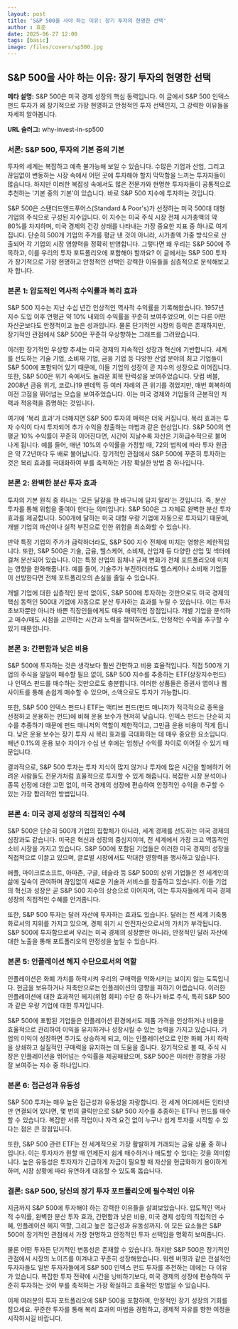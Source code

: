 ```yaml
---
layout: post
title: 'S&P 500을 사야 하는 이유: 장기 투자의 현명한 선택'
author : 효준
date: 2025-06-27 12:00
tags: [basic]
image: /files/covers/sp500.jpg
---
```


## S&P 500을 사야 하는 이유: 장기 투자의 현명한 선택

**메타 설명:** S&P 500은 미국 경제 성장의 핵심 동력입니다. 이 글에서 S&P 500 인덱스 펀드 투자가 왜 장기적으로 가장 현명하고 안정적인 투자 선택인지, 그 강력한 이유들을 자세히 알아봅니다.

**URL 슬러그:** why-invest-in-sp500

### 서론: S&P 500, 투자의 기본 중의 기본

투자의 세계는 복잡하고 예측 불가능해 보일 수 있습니다. 수많은 기업과 산업, 그리고 끊임없이 변동하는 시장 속에서 어떤 곳에 투자해야 할지 막막함을 느끼는 투자자들이 많습니다. 하지만 이러한 복잡성 속에서도 많은 전문가와 현명한 투자자들이 공통적으로 추천하는 '기본 중의 기본'이 있습니다. 바로 S&P 500 지수에 투자하는 것입니다.

S&P 500은 스탠더드앤드푸어스(Standard & Poor's)가 선정하는 미국 500대 대형 기업의 주식으로 구성된 지수입니다. 이 지수는 미국 주식 시장 전체 시가총액의 약 80%를 차지하며, 미국 경제의 건강 상태를 나타내는 가장 중요한 지표 중 하나로 여겨집니다. 단순히 500개 기업의 주가를 평균 낸 것이 아니라, 시가총액 가중 방식으로 산출되어 각 기업의 시장 영향력을 정확히 반영합니다. 그렇다면 왜 우리는 S&P 500에 주목하고, 이를 우리의 투자 포트폴리오에 포함해야 할까요? 이 글에서는 S&P 500 투자가 장기적으로 가장 현명하고 안정적인 선택인 강력한 이유들을 심층적으로 분석해보고자 합니다.

### 본론 1: 압도적인 역사적 수익률과 복리 효과

S&P 500 지수는 지난 수십 년간 인상적인 역사적 수익률을 기록해왔습니다. 1957년 지수 도입 이후 연평균 약 10% 내외의 수익률을 꾸준히 보여주었으며, 이는 다른 어떤 자산군보다도 안정적이고 높은 성과입니다. 물론 단기적인 시장의 등락은 존재하지만, 장기적인 관점에서 S&P 500은 꾸준히 우상향하는 그래프를 그려왔습니다.

이러한 장기적인 우상향 추세는 미국 경제의 지속적인 성장과 혁신에 기반합니다. 세계를 선도하는 기술 기업, 소비재 기업, 금융 기업 등 다양한 산업 분야의 최고 기업들이 S&P 500에 포함되어 있기 때문에, 이들 기업의 성장이 곧 지수의 성장으로 이어집니다. 또한, S&P 500은 위기 속에서도 놀라운 회복 탄력성을 보여주었습니다. 닷컴 버블, 2008년 금융 위기, 코로나19 팬데믹 등 여러 차례의 큰 위기를 겪었지만, 매번 회복하여 이전 고점을 뛰어넘는 모습을 보여주었습니다. 이는 미국 경제와 기업들의 근본적인 저력과 적응력을 증명하는 것입니다.

여기에 '복리 효과'가 더해지면 S&P 500 투자의 매력은 더욱 커집니다. 복리 효과는 투자 수익이 다시 투자되어 추가 수익을 창출하는 마법과 같은 현상입니다. S&P 500의 연평균 10% 수익률이 꾸준히 이어진다면, 시간이 지날수록 자산은 기하급수적으로 불어나게 됩니다. 예를 들어, 매년 10%의 수익률을 가정할 때, 72의 법칙에 따라 투자 원금은 약 7.2년마다 두 배로 불어납니다. 장기적인 관점에서 S&P 500에 꾸준히 투자하는 것은 복리 효과를 극대화하여 부를 축적하는 가장 확실한 방법 중 하나입니다.

### 본론 2: 완벽한 분산 투자 효과

투자의 기본 원칙 중 하나는 '모든 달걀을 한 바구니에 담지 말라'는 것입니다. 즉, 분산 투자를 통해 위험을 줄여야 한다는 의미입니다. S&P 500은 그 자체로 완벽한 분산 투자 효과를 제공합니다. 500개에 달하는 미국 대형 우량 기업에 자동으로 투자되기 때문에, 개별 기업의 파산이나 실적 부진으로 인한 위험을 최소화할 수 있습니다.

만약 특정 기업의 주가가 급락하더라도, S&P 500 지수 전체에 미치는 영향은 제한적입니다. 또한, S&P 500은 기술, 금융, 헬스케어, 소비재, 산업재 등 다양한 산업 및 섹터에 걸쳐 분산되어 있습니다. 이는 특정 산업의 침체나 규제 변화가 전체 포트폴리오에 미치는 영향을 완화해줍니다. 예를 들어, 기술주가 부진하더라도 헬스케어나 소비재 기업들이 선방한다면 전체 포트폴리오의 손실을 줄일 수 있습니다.

개별 기업에 대한 심층적인 분석 없이도, S&P 500에 투자하는 것만으로도 미국 경제의 핵심 동력인 500대 기업에 자동으로 분산 투자하는 효과를 누릴 수 있습니다. 이는 투자 초보자뿐만 아니라 바쁜 직장인들에게도 매우 매력적인 장점입니다. 개별 기업을 분석하고 매수/매도 시점을 고민하는 시간과 노력을 절약하면서도, 안정적인 수익을 추구할 수 있기 때문입니다.

### 본론 3: 간편함과 낮은 비용

S&P 500에 투자하는 것은 생각보다 훨씬 간편하고 비용 효율적입니다. 직접 500개 기업의 주식을 일일이 매수할 필요 없이, S&P 500 지수를 추종하는 ETF(상장지수펀드)나 인덱스 펀드를 매수하는 것만으로도 충분합니다. 이러한 상품들은 증권사 앱이나 웹사이트를 통해 손쉽게 매수할 수 있으며, 소액으로도 투자가 가능합니다.

또한, S&P 500 인덱스 펀드나 ETF는 액티브 펀드(펀드 매니저가 적극적으로 종목을 선정하고 운용하는 펀드)에 비해 운용 보수가 현저히 낮습니다. 인덱스 펀드는 단순히 지수를 추종하기 때문에 펀드 매니저의 역할이 제한적이고, 그만큼 운용 비용이 적게 듭니다. 낮은 운용 보수는 장기 투자 시 복리 효과를 극대화하는 데 매우 중요한 요소입니다. 매년 0.1%의 운용 보수 차이가 수십 년 후에는 엄청난 수익률 차이로 이어질 수 있기 때문입니다.

결과적으로, S&P 500 투자는 투자 지식이 많지 않거나 투자에 많은 시간을 할애하기 어려운 사람들도 전문가처럼 효율적으로 투자할 수 있게 해줍니다. 복잡한 시장 분석이나 종목 선정에 대한 고민 없이, 미국 경제의 성장에 편승하여 안정적인 수익을 추구할 수 있는 가장 합리적인 방법입니다.

### 본론 4: 미국 경제 성장의 직접적인 수혜

S&P 500은 단순히 500개 기업의 집합체가 아니라, 세계 경제를 선도하는 미국 경제의 심장과도 같습니다. 미국은 혁신과 성장의 중심지이며, 전 세계에서 가장 크고 역동적인 소비 시장을 가지고 있습니다. S&P 500에 포함된 기업들은 이러한 미국 경제의 성장을 직접적으로 이끌고 있으며, 글로벌 시장에서도 막대한 영향력을 행사하고 있습니다.

애플, 마이크로소프트, 아마존, 구글, 테슬라 등 S&P 500의 상위 기업들은 전 세계인의 삶에 깊숙이 관여하며 끊임없이 새로운 기술과 서비스를 창출하고 있습니다. 이들 기업의 혁신과 성장은 곧 S&P 500 지수의 상승으로 이어지며, 이는 투자자들에게 미국 경제 성장의 직접적인 수혜를 안겨줍니다.

또한, S&P 500 투자는 달러 자산에 투자하는 효과도 있습니다. 달러는 전 세계 기축통화로서의 지위를 가지고 있으며, 경제 위기 시 안전자산으로서의 가치가 부각됩니다. S&P 500에 투자함으로써 우리는 미국 경제의 성장뿐만 아니라, 안정적인 달러 자산에 대한 노출을 통해 포트폴리오의 안정성을 높일 수 있습니다.

### 본론 5: 인플레이션 헤지 수단으로서의 역할

인플레이션은 화폐 가치를 하락시켜 우리의 구매력을 약화시키는 보이지 않는 도둑입니다. 현금을 보유하거나 저축만으로는 인플레이션의 영향을 피하기 어렵습니다. 이러한 인플레이션에 대한 효과적인 헤지(위험 회피) 수단 중 하나가 바로 주식, 특히 S&P 500과 같은 우량 기업에 대한 투자입니다.

S&P 500에 포함된 기업들은 인플레이션 환경에서도 제품 가격을 인상하거나 비용을 효율적으로 관리하여 이익을 유지하거나 성장시킬 수 있는 능력을 가지고 있습니다. 기업의 이익이 성장하면 주가도 상승하게 되고, 이는 인플레이션으로 인한 화폐 가치 하락을 상쇄하고 실질적인 구매력을 유지하는 데 도움을 줍니다. 장기적으로 볼 때, 주식 시장은 인플레이션을 뛰어넘는 수익률을 제공해왔으며, S&P 500은 이러한 경향을 가장 잘 보여주는 지수 중 하나입니다.

### 본론 6: 접근성과 유동성

S&P 500 투자는 매우 높은 접근성과 유동성을 자랑합니다. 전 세계 어디에서든 인터넷만 연결되어 있다면, 몇 번의 클릭만으로 S&P 500 지수를 추종하는 ETF나 펀드를 매수할 수 있습니다. 복잡한 서류 작업이나 자격 요건 없이 누구나 쉽게 투자를 시작할 수 있다는 점은 큰 장점입니다.

또한, S&P 500 관련 ETF는 전 세계적으로 가장 활발하게 거래되는 금융 상품 중 하나입니다. 이는 투자자가 원할 때 언제든지 쉽게 매수하거나 매도할 수 있다는 것을 의미합니다. 높은 유동성은 투자자가 긴급하게 자금이 필요할 때 자산을 현금화하기 용이하게 하며, 시장 상황에 따라 유연하게 대응할 수 있도록 돕습니다.

### 결론: S&P 500, 당신의 장기 투자 포트폴리오에 필수적인 이유

지금까지 S&P 500에 투자해야 하는 강력한 이유들을 살펴보았습니다. 압도적인 역사적 수익률, 완벽한 분산 투자 효과, 간편함과 낮은 비용, 미국 경제 성장의 직접적인 수혜, 인플레이션 헤지 역할, 그리고 높은 접근성과 유동성까지. 이 모든 요소들은 S&P 500이 장기적인 관점에서 가장 현명하고 안정적인 투자 선택임을 명확히 보여줍니다.

물론 어떤 투자든 단기적인 변동성은 존재할 수 있습니다. 하지만 S&P 500은 장기적인 관점에서 시장의 노이즈를 이겨내고 꾸준히 성장해왔습니다. 워렌 버핏과 같은 전설적인 투자자들도 일반 투자자들에게 S&P 500 인덱스 펀드 투자를 추천하는 데에는 다 이유가 있습니다. 복잡한 투자 전략에 시간을 낭비하기보다, 미국 경제의 성장에 편승하여 꾸준히 투자하는 것이 부를 축적하는 가장 확실하고 효율적인 방법일 수 있습니다.

이제 여러분의 투자 포트폴리오에 S&P 500을 포함하여, 안정적인 장기 성장의 기회를 잡으세요. 꾸준한 투자를 통해 복리 효과의 마법을 경험하고, 경제적 자유를 향한 여정을 시작하시길 바랍니다.